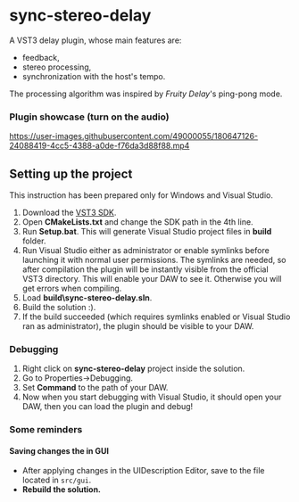 # sync-stereo-delay

A VST3 delay plugin, whose main features are:
* feedback,
* stereo processing,
* synchronization with the host's tempo.

The processing algorithm was inspired by *Fruity Delay*'s ping-pong mode.


### Plugin showcase (turn on the audio)

https://user-images.githubusercontent.com/49000055/180647126-24088419-4cc5-4388-a0de-f76da3d88f88.mp4





## Setting up the project
This instruction has been prepared only for Windows and Visual Studio.
1. Download the [VST3 SDK](https://new.steinberg.net/developers/).
2. Open **CMakeLists.txt** and change the SDK path in the 4th line.
3. Run **Setup.bat**. This will generate Visual Studio project files in **build** folder.
4. Run Visual Studio either as administrator or enable symlinks before launching it with normal user permissions. The symlinks are needed, so after compilation the plugin will be instantly visible from the official VST3 directory. This will enable your DAW to see it. Otherwise you will get errors when compiling.
5. Load **build\sync-stereo-delay.sln**.
6. Build the solution :).
7. If the build succeeded (which requires symlinks enabled or Visual Studio ran as administrator), the plugin should be visible to your DAW.

### Debugging
1. Right click on **sync-stereo-delay** project inside the solution.
2. Go to Properties->Debugging.
3. Set **Command** to the path of your DAW.
4. Now when you start debugging with Visual Studio, it should open your DAW, then you can load the plugin and debug!

### Some reminders

#### Saving changes the in GUI
- After applying changes in the UIDescription Editor, save to the file located in `src/gui`.
- **Rebuild the solution.**
